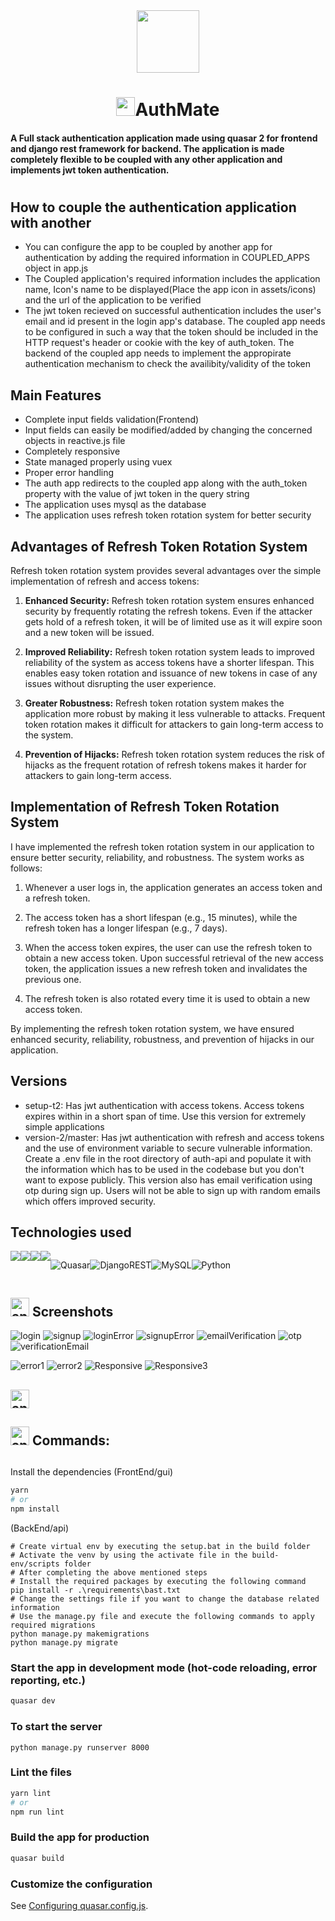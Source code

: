 <div align="center">
  <img src="https://media.giphy.com/media/077i6AULCXc0FKTj9s/giphy.gif" width="100"/>
</div>

<h1 align="center"><img src="https://media.giphy.com/media/hvRJCLFzcasrR4ia7z/giphy.gif" width="30px"/>AuthMate</h1>

<h4>A Full stack authentication application made using quasar 2 for frontend and django rest framework for backend. The application is made completely flexible to be coupled with any other application and implements jwt token authentication.</h4>



#
## How to couple the authentication application with another
* You can configure the app to be coupled by another app for authentication by adding the required information in COUPLED_APPS object in app.js
* The Coupled application's required information includes the application name, Icon's name to be displayed(Place the app icon in assets/icons) and the url of the application to be verified
* The jwt token recieved on successful authentication includes the user's email and id present in the login app's database. The coupled app needs to be configured in such a way that the token should be included in the HTTP request's header or cookie with the key of auth_token. The backend of the coupled app needs to implement the appropirate authentication mechanism to check the availibity/validity of the token


<h2>Main Features</h2>

* Complete input fields validation(Frontend)
* Input fields can easily be modified/added by changing the concerned objects in reactive.js file
* Completely responsive
* State managed properly using vuex
* Proper error handling
* The auth app redirects to the coupled app along with the auth_token property with the value of jwt token in the query string
* The application uses mysql as the database
* The application uses refresh token rotation system for better security

## Advantages of Refresh Token Rotation System

Refresh token rotation system provides several advantages over the simple implementation of refresh and access tokens:

1. **Enhanced Security:** Refresh token rotation system ensures enhanced security by frequently rotating the refresh tokens. Even if the attacker gets hold of a refresh token, it will be of limited use as it will expire soon and a new token will be issued.

2. **Improved Reliability:** Refresh token rotation system leads to improved reliability of the system as access tokens have a shorter lifespan. This enables easy token rotation and issuance of new tokens in case of any issues without disrupting the user experience.

3. **Greater Robustness:** Refresh token rotation system makes the application more robust by making it less vulnerable to attacks. Frequent token rotation makes it difficult for attackers to gain long-term access to the system.

4. **Prevention of Hijacks:** Refresh token rotation system reduces the risk of hijacks as the frequent rotation of refresh tokens makes it harder for attackers to gain long-term access.

## Implementation of Refresh Token Rotation System

I have implemented the refresh token rotation system in our application to ensure better security, reliability, and robustness. The system works as follows:

1. Whenever a user logs in, the application generates an access token and a refresh token.

2. The access token has a short lifespan (e.g., 15 minutes), while the refresh token has a longer lifespan (e.g., 7 days).

3. When the access token expires, the user can use the refresh token to obtain a new access token. Upon successful retrieval of the new access token, the application issues a new refresh token and invalidates the previous one.

4. The refresh token is also rotated every time it is used to obtain a new access token.

By implementing the refresh token rotation system, we have ensured enhanced security, reliability, robustness, and prevention of hijacks in our application.



<h2>Versions</h2>

* setup-t2: Has jwt authentication with access tokens. Access tokens expires within in a short span of time. Use this version for extremely simple applications
* version-2/master: Has jwt authentication with refresh and access tokens and the use of environment variable to secure vulnerable information. Create a .env file in the root directory of auth-api and populate it with the information which has to be used in the codebase but you don't want to expose publicly. This version also has email verification using otp during sign up. Users will not be able to sign up with random emails which offers improved security.



## Technologies used

<div style="display:flex">
<img src="https://img.shields.io/badge/CSS3-1572B6?style=for-the-badge&logo=css3&logoColor=white" />
<img src="https://img.shields.io/badge/JavaScript-323330?style=for-the-badge&logo=javascript&logoColor=F7DF1E" />
<img src="https://img.shields.io/badge/json-5E5C5C?style=for-the-badge&logo=json&logoColor=white" />
<img src="https://img.shields.io/badge/Vue.js-35495E?style=for-the-badge&logo=vuedotjs&logoColor=4FC08D" />
 
![Quasar](https://img.shields.io/badge/Quasar-16B7FB?style=for-the-badge&logo=quasar&logoColor=black)![DjangoREST](https://img.shields.io/badge/DJANGO-REST-ff1709?style=for-the-badge&logo=django&logoColor=white&color=ff1709&labelColor=gray)![MySQL](https://img.shields.io/badge/mysql-%2300f.svg?style=for-the-badge&logo=mysql&logoColor=white)![Python](https://img.shields.io/badge/python-3670A0?style=for-the-badge&logo=python&logoColor=ffdd54)
  
</div>


<h2><img  width="30px" src="https://www.animatedimages.org/data/media/491/animated-television-image-0115.gif" border="0" alt="animated-television-image-0115" />
  Screenshots</h2>

![login](https://github.com/Abdul-Mueed-Shahbaz/Auth-Application/assets/52679916/8487c82d-43ec-49d5-bcd0-a3ae8b1e4f11)
![signup](https://github.com/Abdul-Mueed-Shahbaz/Auth-Application/assets/52679916/5777e3e9-35bf-4ae1-a02e-ae10345b7129)
![loginError](https://github.com/Abdul-Mueed-Shahbaz/Auth-Application/assets/52679916/d762c931-7b6e-4bdf-90ac-d8f144f0fee6)
![signupError](https://github.com/Abdul-Mueed-Shahbaz/Auth-Application/assets/52679916/80bfd83d-0d33-4c3a-988d-2155c009b350)
![emailVerification](https://github.com/Abdul-Mueed-Shahbaz/Auth-Application/assets/52679916/68d4947c-afd0-46bc-abfa-b8fb3c0b93e6)
![otp](https://github.com/Abdul-Mueed-Shahbaz/Auth-Application/assets/52679916/8992541d-fefa-43ac-8094-11288c1f9abd)
![verificationEmail](https://github.com/Abdul-Mueed-Shahbaz/Auth-Application/assets/52679916/ca41e585-44e1-4266-be1c-daf4c6759b20)



![error1](https://user-images.githubusercontent.com/52679916/205466702-eba19489-9389-4dbe-96a8-46bc7929e4a3.PNG)
![error2](https://user-images.githubusercontent.com/52679916/205466704-7dca6294-7439-4024-9201-512e6c8587c3.PNG)
![Responsive](https://user-images.githubusercontent.com/52679916/205466709-a501798b-5900-4eca-9f60-d6c65e91c3da.png)
![Responsive3](https://user-images.githubusercontent.com/52679916/205466712-d47ade4b-a462-4516-b2f3-d1e8e7777ac2.png)


<h2><img width="30px" src="https://www.animatedimages.org/data/media/491/animated-television-image-0134.gif" border="0" alt="animated-television-image-0134" />


<h2><img width="30px" src="https://www.animatedimages.org/data/media/318/animated-computer-smiley-image-0080.gif" border="0" alt="animated-computer-smiley-image-0080" />  Commands:</h2>

##
Install the dependencies
(FrontEnd/gui)
```bash
yarn
# or
npm install
```
(BackEnd/api)
```
# Create virtual env by executing the setup.bat in the build folder
# Activate the venv by using the activate file in the build-env/scripts folder
# After completing the above mentioned steps
# Install the required packages by executing the following command
pip install -r .\requirements\bast.txt 
# Change the settings file if you want to change the database related information
# Use the manage.py file and execute the following commands to apply required migrations
python manage.py makemigrations 
python manage.py migrate
```

### Start the app in development mode (hot-code reloading, error reporting, etc.)
```bash
quasar dev
```
### To start the server
```
python manage.py runserver 8000
```

### Lint the files
```bash
yarn lint
# or
npm run lint
```



### Build the app for production
```bash
quasar build
```

### Customize the configuration
See [Configuring quasar.config.js](https://v2.quasar.dev/quasar-cli-webpack/quasar-config-js).

